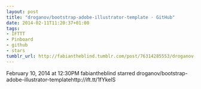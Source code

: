 ```yaml
---
layout: post
title: "droganov/bootstrap-adobe-illustrator-template · GitHub"
date: 2014-02-11T11:20:37+01:00
tags:
- IFTTT
- Pinboard
- github
- stars
tumblr_url: http://fabiantheblind.tumblr.com/post/76314285553/droganov-bootstrap-adobe-illustrator-template-github
---
```

February 10, 2014 at 12:30PM
fabiantheblind starred droganov/bootstrap-adobe-illustrator-templatehttp://ift.tt/1fYkelS
